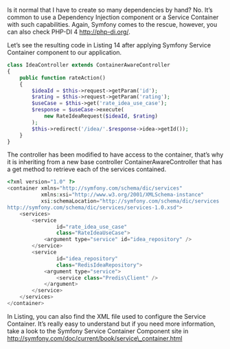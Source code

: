 Is it normal that I have to create so many dependencies by hand? No. It’s common to use a Dependency Injection component or a Service Container with such capabilities. Again, Symfony comes to the rescue, however, you can also check PHP-DI 4 http://php-di.org/.

Let’s see the resulting code in Listing 14 after applying Symfony Service Container component to our application.





```php
class IdeaController extends ContainerAwareController
{
    public function rateAction()
    {
        $ideaId = $this->request->getParam('id');
        $rating = $this->request->getParam('rating');
        $useCase = $this->get('rate_idea_use_case');
        $response = $useCase->execute(
            new RateIdeaRequest($ideaId, $rating)
        );
        $this->redirect('/idea/'.$response->idea->getId());
    }
}
```



The controller has been modified to have access to the container, that’s why it is inheriting from a new base controller ContainerAwareController that has a get method to retrieve each of the services contained.





```php
<?xml version="1.0" ?>
<container xmlns="http://symfony.com/schema/dic/services"
           xmlns:xsi="http://www.w3.org/2001/XMLSchema-instance"
           xsi:schemaLocation="http://symfony.com/schema/dic/services
http://symfony.com/schema/dic/services/services-1.0.xsd">
    <services>
        <service
                id="rate_idea_use_case"
                class="RateIdeaUseCase">
            <argument type="service" id="idea_repository" />
        </service>
        <service
                id="idea_repository"
                class="RedisIdeaRepository">
            <argument type="service">
                <service class="Predis\Client" />
            </argument>
        </service>
    </services>
</container>
```





In Listing, you can also find the XML file used to configure the Service Container. It’s really easy to understand but if you need more information, take a look to the Symfony Service Container Component site in http://symfony.com/doc/current/book/service\_container.html



